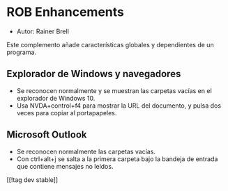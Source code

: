 # ROB Enhancements #

* Autor: Rainer Brell

Este complemento añade características globales y dependientes de un
programa.

## Explorador de Windows y navegadores

* Se reconocen normalmente y se muestran las carpetas vacías en el
  explorador de Windows 10.
* Usa NVDA+control+f4 para mostrar la URL del documento, y pulsa dos veces
  para copiar al portapapeles.

## Microsoft Outlook

* Se reconocen normalmente las carpetas vacías.
* Con ctrl+alt+j se salta a la primera carpeta bajo la bandeja de entrada
  que contiene mensajes no leídos.

[[!tag dev stable]]
